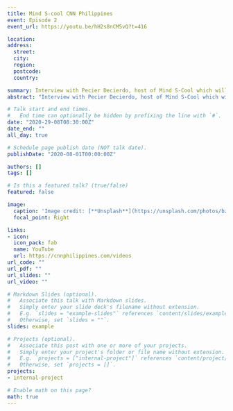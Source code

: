 ```yaml
---
title: Mind S-cool CNN Philippines
event: Episode 2
event_url: https://youtu.be/hH2s8nCM5vQ?t=416

location:
address:
  street:
  city:
  region:
  postcode:
  country:

summary: Interview with Pecier Decierdo, host of Mind S-Cool which will be aired in CNN Philippines (August 29, 2020 live in link at 8:30 AM Manila time). Upcoming Episode 2 on Matter. Here I explain things that are smaller than atoms and how we probe them at CERN.
abstract: "Interview with Pecier Decierdo, host of Mind S-Cool which will be aired in CNN Philippines (August 29, 2020 live in link at 8:30 AM Manila time). Upcoming Episode 2 on Matter. Here I explain things that are smaller than atoms and how we probe them at CERN."

# Talk start and end times.
#   End time can optionally be hidden by prefixing the line with `#`.
date: "2020-29-08T08:30:00Z"
date_end: ""
all_day: true

# Schedule page publish date (NOT talk date).
publishDate: "2020-08-01T00:00:00Z"

authors: []
tags: []

# Is this a featured talk? (true/false)
featured: false

image:
  caption: 'Image credit: [**Unsplash**](https://unsplash.com/photos/bzdhc5b3Bxs)'
  focal_point: Right

links:
- icon:
  icon_pack: fab
  name: YouTube
  url: https://cnnphilippines.com/videos
url_code: ""
url_pdf: ""
url_slides: ""
url_video: ""

# Markdown Slides (optional).
#   Associate this talk with Markdown slides.
#   Simply enter your slide deck's filename without extension.
#   E.g. `slides = "example-slides"` references `content/slides/example-slides.md`.
#   Otherwise, set `slides = ""`.
slides: example

# Projects (optional).
#   Associate this post with one or more of your projects.
#   Simply enter your project's folder or file name without extension.
#   E.g. `projects = ["internal-project"]` references `content/project/deep-learning/index.md`.
#   Otherwise, set `projects = []`.
projects:
- internal-project

# Enable math on this page?
math: true
---
```

